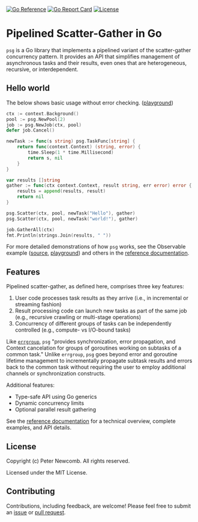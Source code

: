 [![Go Reference][godev-badge]][godev]
[![Go Report Card][goreport-badge]][goreport]
[![License][license-badge]][license]

# Pipelined Scatter-Gather in Go

`psg` is a Go library that implements a pipelined variant of the scatter-gather
concurrency pattern. It provides an API that simplifies management of
asynchronous tasks and their results, even ones that are heterogeneous,
recursive, or interdependent.

## Hello world

The below shows basic usage without error checking.
([playground][helloworld-play])

``` go
ctx := context.Background()
pool := psg.NewPool(2)
job := psg.NewJob(ctx, pool)
defer job.Cancel()

newTask := func(s string) psg.TaskFunc[string] {
	return func(context.Context) (string, error) {
		time.Sleep(1 * time.Millisecond)
		return s, nil
	}
}

var results []string
gather := func(ctx context.Context, result string, err error) error {
	results = append(results, result)
	return nil
}

psg.Scatter(ctx, pool, newTask("Hello"), gather)
psg.Scatter(ctx, pool, newTask("world!"), gather)

job.GatherAll(ctx)
fmt.Println(strings.Join(results, " "))
```

For more detailed demonstrations of how `psg` works, see the Observable example
([source][observable-source], [playground][observable-play]) and others in the
[reference documentation][godev].

## Features

Pipelined scatter-gather, as defined here, comprises three key features:
 1. User code processes task results as they arrive (i.e., in incremental or
    streaming fashion)
 2. Result processing code can launch new tasks as part of the same job (e.g.,
    recursive crawling or multi-stage operations)
 3. Concurrency of different groups of tasks can be independently controlled
    (e.g., compute- vs I/O-bound tasks)

Like [`errgroup`][errgroup], `psg` "provides synchronization, error propagation,
and Context cancelation for groups of goroutines working on subtasks of a common
task." Unlike `errgroup`, `psg` goes beyond error and goroutine lifetime
management to incrementally propagate subtask results and errors back to the
common task without requiring the user to employ additional channels or
synchronization constructs.

Additional features:
  - Type-safe API using Go generics
  - Dynamic concurrency limits
  - Optional parallel result gathering

See the [reference documentation][godev] for a technical overview, complete examples,
and API details.

## License

Copyright (c) Peter Newcomb. All rights reserved.

Licensed under the MIT License.

## Contributing

Contributions, including feedback, are welcome! Please feel free to submit an
[issue][issues] or [pull request][pull requests].

[godev-badge]: https://pkg.go.dev/badge/github.com/petenewcomb/psg-go.svg
[godev]: https://pkg.go.dev/github.com/petenewcomb/psg-go#section-documentation
[goreport-badge]: https://goreportcard.com/badge/github.com/petenewcomb/psg-go
[goreport]: https://goreportcard.com/report/github.com/petenewcomb/psg-go
[license-badge]: https://img.shields.io/github/license/mashape/apistatus.svg
[license]: https://opensource.org/licenses/MIT
[helloworld-play]: https://go.dev/play/p/JTt6gWNNIIV
[observable-source]: ./example_observable_test.go
[observable-play]: https://go.dev/play/p/rJMfZAS468b
[errgroup]: https://pkg.go.dev/golang.org/x/sync/errgroup
[issues]: https://github.com/petenewcomb/psg-go/issues
[pull requests]: https://github.com/petenewcomb/psg-go/pulls
